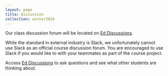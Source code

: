 ```yaml
---
layout: page
title: Discussion
collection: winter2024
---
```


Our class discussion forum will be located on [Ed Discussions](https://edstem.org/us/courses/49440).

While the standard in external industry is Slack, we unfortunately cannot
use Slack as an official course discussion forum. You are encouraged to use
Slack if you would like to with your teammates as part of the course
project.

Access [Ed Discussions](https://edstem.org/us/courses/49440) to
ask questions and see what other students are thinking about.
